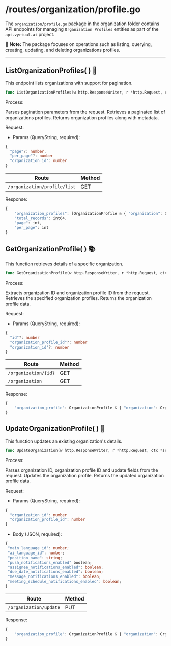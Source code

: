 # /routes/organization/profile.go

The `organization/profile.go` package in the organization folder contains API endpoints for managing `Organization Profiles` entities as part of the `api.vyrtual.ai` project.

📝 **Note:** The package focuses on operations such as listing, querying, creating, updating, and deleting organizations profiles.

---

## ListOrganizationProfiles( ) 🚀

This endpoint lists organizations with support for pagination.

```go
func ListOrganizationProfiles(w http.ResponseWriter, r *http.Request, ctx *service.Service) error { ... }
```

Process:

Parses pagination parameters from the request.
Retrieves a paginated list of organizations profiles.
Returns organization profiles along with metadata.

Request:

- Params (QueryString, required):

```typescript
{
  "page"?: number,
  "per_page"?: number
  "organization_id": number
}
```

| Route                        | Method |
| ---------------------------- | ------ |
| `/organization/profile/list` | GET    |

Response:

```typescript
{
    "organization_profiles": [OrganizationProfile & { "organization": Organization }],
    "total_records": int64,
    "page": int,
    "per_page": int
}
```

## GetOrganizationProfile( ) 📚

This function retrieves details of a specific organization.

```go
func GetOrganizationProfile(w http.ResponseWriter, r *http.Request, ctx *service.Service) error { ... }
```

Process:

Extracts organization ID and organization profile ID from the request.
Retrieves the specified organization profiles.
Returns the organization profile data.

Request:

- Params (QueryString, required):

```typescript
{
  "id"?: number
  "organization_profile_id"?: number
  "organization_id"?: number
}
```

| Route                | Method |
| -------------------- | ------ |
| `/organization/{id}` | GET    |
| `/organization`      | GET    |

Response:

```typescript
{
    "organization_profile": OrganizationProfile & { "organization": Organization }
}
```

## UpdateOrganizationProfile( ) 🔄

This function updates an existing organization's details.

```go
func UpdateOrganization(w http.ResponseWriter, r *http.Request, ctx *service.Service) error { ... }
```

Process:

Parses organization ID, organization profile ID and update fields from the request.
Updates the organization profile.
Returns the updated organization profile data.

Request:

- Params (QueryString, required):

```typescript
{
  "organization_id": number
  "organization_profile_id": number
}
```

- Body (JSON, required):

```typescript
{
 "main_language_id": number;
 "ai_language_id": number;
 "position_name": string;
 "push_notifications_enabled" boolean;
 "assignee_notifications_enabled": boolean;
 "due_date_notifications_enabled": boolean;
 "message_notifications_enabled": boolean;
 "meeting_schedule_notifications_enabled": boolean;
}
```

| Route                  | Method |
| ---------------------- | ------ |
| `/organization/update` | PUT    |

Response:

```typescript
{
    "organization_profile": OrganizationProfile & { "organization": Organization }
}
```
